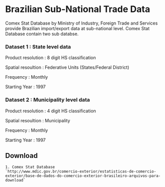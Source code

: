 # Brazilian Sub-National Trade Data

Comex Stat Database by Ministry of Industry, Foreign Trade and Services provide Brazilian import/export data at sub-national level. Comex Stat Database contain two sub databse.  

### Dataset 1 : State level data

Product resolution : 8 digit HS classification  

Spatial resoultion : Federative Units (States/Federal District)  

Frequency : Monthly

Starting Year : 1997

### Dataset 2 : Municipality level data

Product resolution : 4 digit HS classification  

Spatial resoultion : Municipality  

Frequency : Monthly

Starting Year : 1997


## Download 
	1. Comex Stat Database 
	`http://www.mdic.gov.br/comercio-exterior/estatisticas-de-comercio-exterior/base-de-dados-do-comercio-exterior-brasileiro-arquivos-para-download`